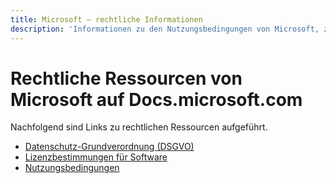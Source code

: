 ```yaml
---
title: Microsoft – rechtliche Informationen
description: 'Informationen zu den Nutzungsbedingungen von Microsoft, zur DSGVO, zum Schutz von Informationen, Lizenzbestimmungen für Software usw.'
---
```




# <a name="microsoft-legal-resources-on-docsmicrosoftcom"></a>Rechtliche Ressourcen von Microsoft auf Docs.microsoft.com

Nachfolgend sind Links zu rechtlichen Ressourcen aufgeführt. 

- [Datenschutz-Grundverordnung (DSGVO)](/legal/gdpr)
- [Lizenzbestimmungen für Software](information-protection/software-license-terms)
- [Nutzungsbedingungen](/legal/termsofuse)
